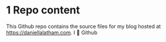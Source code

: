 # 1 Repo content

This Github repo contains the source files for my blog hosted at https://daniellalatham.com. I 💛 Github